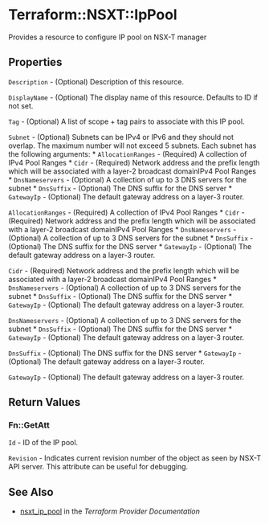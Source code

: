 # Terraform::NSXT::IpPool

Provides a resource to configure IP pool on NSX-T manager

## Properties

`Description` - (Optional) Description of this resource.

`DisplayName` - (Optional) The display name of this resource. Defaults to ID if not set.

`Tag` - (Optional) A list of scope + tag pairs to associate with this IP pool.

`Subnet` - (Optional) Subnets can be IPv4 or IPv6 and they should not overlap. The maximum number will not exceed 5 subnets. Each subnet has the following arguments: * `AllocationRanges` - (Required) A collection of IPv4 Pool Ranges * `Cidr` - (Required) Network address and the prefix length which will be associated with a layer-2 broadcast domainIPv4 Pool Ranges * `DnsNameservers` - (Optional) A collection of up to 3 DNS servers for the subnet * `DnsSuffix` - (Optional) The DNS suffix for the DNS server * `GatewayIp` - (Optional) The default gateway address on a layer-3 router.

`AllocationRanges` - (Required) A collection of IPv4 Pool Ranges * `Cidr` - (Required) Network address and the prefix length which will be associated with a layer-2 broadcast domainIPv4 Pool Ranges * `DnsNameservers` - (Optional) A collection of up to 3 DNS servers for the subnet * `DnsSuffix` - (Optional) The DNS suffix for the DNS server * `GatewayIp` - (Optional) The default gateway address on a layer-3 router.

`Cidr` - (Required) Network address and the prefix length which will be associated with a layer-2 broadcast domainIPv4 Pool Ranges * `DnsNameservers` - (Optional) A collection of up to 3 DNS servers for the subnet * `DnsSuffix` - (Optional) The DNS suffix for the DNS server * `GatewayIp` - (Optional) The default gateway address on a layer-3 router.

`DnsNameservers` - (Optional) A collection of up to 3 DNS servers for the subnet * `DnsSuffix` - (Optional) The DNS suffix for the DNS server * `GatewayIp` - (Optional) The default gateway address on a layer-3 router.

`DnsSuffix` - (Optional) The DNS suffix for the DNS server * `GatewayIp` - (Optional) The default gateway address on a layer-3 router.

`GatewayIp` - (Optional) The default gateway address on a layer-3 router.


## Return Values

### Fn::GetAtt

`Id` - ID of the IP pool.

`Revision` - Indicates current revision number of the object as seen by NSX-T API server. This attribute can be useful for debugging.

## See Also

* [nsxt_ip_pool](https://www.terraform.io/docs/providers/nsxt/r/ip_pool.html) in the _Terraform Provider Documentation_